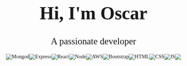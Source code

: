 <div>

<style>
  @import url('https://fonts.googleapis.com/css2?family=Lobster&display=swap');

	div {
		font-family: 'Lobster', cursive;
	}
	
	.center{
		display: flex;
		justify-content: center;
	}

	.box {
		font-size: 25px;

}
</style>

<h1 class="center" style="font-size: 50px">Hi, I'm Oscar</h1>

<div class="box center" style="margin-bottom:20px">A passionate developer</div> 

<div class="center">
	<img src="https://img.shields.io/badge/MongoDB-4EA94B?style=for-the-badge&logo=mongodb&logoColor=white" alt="Mongod">
	<img src="https://img.shields.io/badge/Express.js-000000?style=for-the-badge&logo=express&logoColor=white" alt="Express">
	<img src="https://img.shields.io/badge/React-20232A?style=for-the-badge&logo=react&logoColor=61DAFB" alt="React">
	<img src="https://img.shields.io/badge/Node.js-339933?style=for-the-badge&logo=nodedotjs&logoColor=white" alt="Node">
	<img src="https://img.shields.io/badge/Amazon_AWS-FF9900?style=for-the-badge&logo=amazonaws&logoColor=white" alt="AWS">
	<img src="https://img.shields.io/badge/Bootstrap-563D7C?style=for-the-badge&logo=bootstrap&logoColor=whi" alt="Bootstrap">
	<img src="https://img.shields.io/badge/HTML5-E34F26?style=for-the-badge&logo=html5&logoColor=white" alt="HTML">
	<img src="https://img.shields.io/badge/CSS3-1572B6?style=for-the-badge&logo=css3&logoColor=white" alt="CSS">
	<img src="https://img.shields.io/badge/JavaScript-323330?style=for-the-badge&logo=javascript&logoColor=F7DF1E" alt="JS">
	<img src="https://img.shields.io/badge/VSCode-0078D4?style=for-the-badge&logo=visual%20studio%20code&logoColor=white">
</div>

</div>